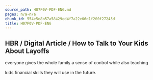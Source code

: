```yaml
---
source_path: H07F0V-PDF-ENG.md
pages: n/a-n/a
chunk_id: 554e5e8b57a58429ed4f7a22e66d1f200f27245d
title: H07F0V-PDF-ENG
---
```

## HBR / Digital Article / How to Talk to Your Kids About Layoffs

everyone gives the whole family a sense of control while also teaching

kids ﬁnancial skills they will use in the future.
